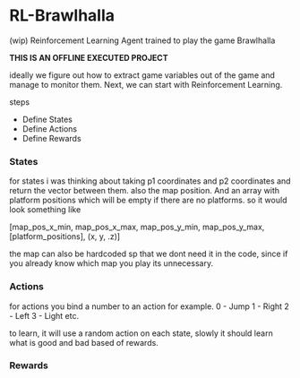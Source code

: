 # RL-Brawlhalla
(wip) Reinforcement Learning Agent trained to play the game Brawlhalla

**THIS IS AN OFFLINE EXECUTED PROJECT**

ideally we figure out how to extract game variables out of the game and manage to monitor them. Next, we can start with Reinforcement Learning.

steps
- Define States 
- Define Actions
- Define Rewards

### States
for states i was thinking about taking p1 coordinates and p2 coordinates and return the vector between them. also the map position. And an array with platform positions which will be empty if there are no platforms. so it would look something like

[map_pos_x_min, map_pos_x_max, map_pos_y_min, map_pos_y_max, [platform_positions], (x, y, .z)]

the map can also be hardcoded sp that we dont need it in the code, since if you already know which map you play its unnecessary.

### Actions
for actions you bind a number to an action for example.
0 - Jump
1 - Right
2 - Left
3 - Light
etc.

to learn, it will use a random action on each state, slowly it should learn what is good and bad based of rewards.

### Rewards